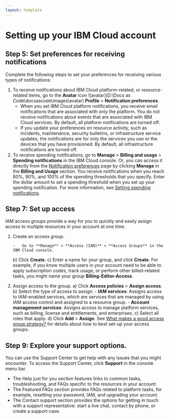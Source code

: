 ```yaml
---
layout: template
---
```


# Setting up your IBM Cloud account

## Step 5: Set preferences for receiving notifications
Complete the following steps to set your preferences for receiving various types of notifications:

1.  To receive notifications about IBM Cloud platform-related, or resource-related items, go to the **Avatar** icon ![avatar](D:\Docs as Code\docsascode\images\avatar)  **Profile** > **Notification preferences**.
	- When you set IBM Cloud platform notifications, you receive email notifications that are associated with only the platform. You do not receive notifications about events that are associated with IBM Cloud services. By default, all platform notifications are turned off.
	- If you update your preferences on resource activity, such as incidents, maintenance, security bulletins, or infrastructure service updates, the notifications are for only the services you use or the devices that you have provisioned. By default, all infrastructure notifications are turned off.
1.  To receive spending notifications, go to **Manage** > **Billing and usage** > **Spending notifications** in the IBM Cloud console. Or, you can access it directly from the [Notification preferences](https://cloud.ibm.com/login?redirect=%2Fuser%2Fnotifications) page by clicking **Manage** in the **Billing and Usage** section.
You receive notifications when you reach 80%, 90%, and 100% of the spending thresholds that you specify. Enter the dollar amount to set a spending threshold when you set up your spending notification. For more information, see [Setting spending notifications](https://cloud.ibm.com/docs/billing-usage?topic=billing-usage-spending).

## Step 7: Set up access
IAM access groups provide a way for you to quickly and easily assign access to multiple resources in your account at one time.

1.	Create an access group.

		-	Go to **Manage** > **Access (IAM)** > **Access Groups** in the IBM Cloud console.
	b) Click **Create**.
	c) Enter a name for your group, and click **Create**. For example, if you know multiple users in your account need to be able to apply subscription codes, track usage, or perform other billed-related tasks, you might name your group **Billing-Editor-Access**.
1.  Assign access to the group.
	a)  Click **Access policies** > **Assign access**.
	b)  Select the type of access to assign:
		- **IAM services**: Assigns access to IAM-enabled services, which are services that are managed by using IAM access control and assigned to a resource group.
		- **Account management services**: Assigns access to manage platform services, such as billing, license and entitlements, and enterprises.
	c)  Select all roles that apply.
	d)  Click **Add** > **Assign**.
See [What makes a good access group strategy?](https://cloud.ibm.com/docs/account?topic=account-account_setup#resource-group-strategy) for details about how to best set-up your access groups.

## Step 9: Explore your support options.
You can use the Support Center to get help with any issues that you might encounter. To access the Support Center, click **Support** in the console menu bar.
- The Help just for you section features links to common tasks, troubleshooting, and FAQs specific to the resources in your account.
- The Featured FAQs section provides FAQs related to platform tasks, for example, resetting your password, IAM, and upgrading your account.
- The Contact support section provides the options for getting in touch with a support representative: start a live chat, contact by phone, or create a support case.